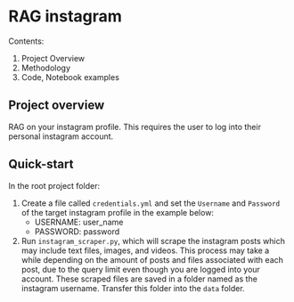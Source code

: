 # RAG instagram 

Contents:
1. Project Overview
2. Methodology
3. Code, Notebook examples

## Project overview
RAG on your instagram profile. This requires the user to log into their personal instagram account.  

## Quick-start
In the root project folder:
1. Create a file called `credentials.yml` and set the `Username` and `Password` of the target instagram profile in the example below:
    - USERNAME: user_name
    - PASSWORD: password
2. Run `instagram_scraper.py`, which will scrape the instagram posts which may include text files, images, and videos. This process may take a while depending on the amount of posts and files associated with each post, due to the query limit even though you are logged into your account. 
These scraped files are saved in a folder named as the instagram username. Transfer this folder into the `data` folder. 



